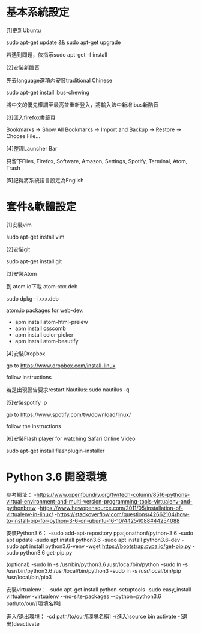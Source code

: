 # 基本系統設定

[1]更新Ubuntu

sudo apt-get update && sudo apt-get upgrade

若遇到問題，依指示sudo apt-get -f install

[2]安裝新酷音

先去language選項內安裝traditional Chinese

sudo apt-get install ibus-chewing

將中文的優先權調至最高並重新登入，將輸入法中新增ibus新酷音

[3]匯入firefox書籤頁

Bookmarks -> Show All Bookmarks -> Import and Backup -> Restore -> Choose File...

[4]整理Launcher Bar

只留下Files, Firefox, Software, Amazon, Settings, Spotify, Terminal, Atom, Trash

[5]記得將系統語言設定為English

# 套件&軟體設定

[1]安裝vim

sudo apt-get install vim

[2]安裝git

sudo apt-get install git

[3]安裝Atom

到 atom.io下載 atom-xxx.deb

sudo dpkg -i xxx.deb

atom.io packages for web-dev:
- apm install atom-html-preiew
- apm install csscomb
- apm install color-picker
- apm install atom-beautify

[4]安裝Dropbox

go to https://www.dropbox.com/install-linux

follow instructions

若是出現警告要求restart Nautilus: sudo nautilus -q

[5]安裝spotify :p

go to https://www.spotify.com/tw/download/linux/

follow the instructions

[6]安裝Flash player for watching Safari Online Video

sudo apt-get install flashplugin-installer

# Python 3.6 開發環境

參考網址：
-https://www.openfoundry.org/tw/tech-column/8516-pythons-virtual-environment-and-multi-version-programming-tools-virtualenv-and-pythonbrew
-https://www.howopensource.com/2011/05/installation-of-virtualenv-in-linux/
-https://stackoverflow.com/questions/42662104/how-to-install-pip-for-python-3-6-on-ubuntu-16-10/44254088#44254088

安裝Python3.6：
-sudo add-apt-repository ppa:jonathonf/python-3.6
-sudo apt update
-sudo apt install python3.6
-sudo apt install python3.6-dev
-sudo apt install python3.6-venv
-wget https://bootstrap.pypa.io/get-pip.py
-sudo python3.6 get-pip.py

(optional)
-sudo ln -s /usr/bin/python3.6 /usr/local/bin/python
-sudo ln -s /usr/bin/python3.6 /usr/local/bin/python3
-sudo ln -s /usr/local/bin/pip /usr/local/bin/pip3

安裝virtualenv：
-sudo apt-get install python-setuptools
-sudo easy_install virtualenv
-virtualenv --no-site-packages --python=python3.6 path/to/our/[環境名稱]

進入/退出環境：
-cd path/to/our/[環境名稱]
-(進入)source bin activate
-(退出)deactivate
